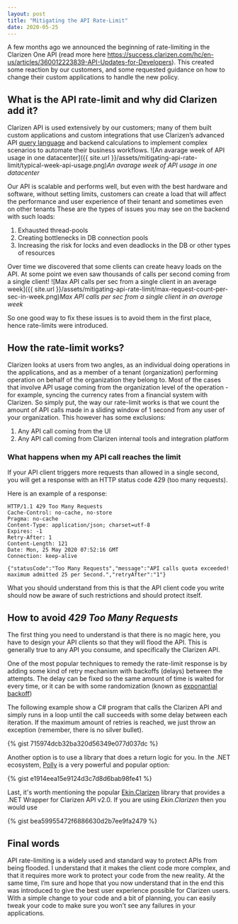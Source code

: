 ```yaml
---
layout: post
title: "Mitigating the API Rate-Limit"
date: 2020-05-25
---
```


A few months ago we announced the beginning of rate-limiting in the Clarizen One API (read more here https://success.clarizen.com/hc/en-us/articles/360012223839-API-Updates-for-Developers). This created some reaction by our customers, and some requested guidance on how to change their custom applications to handle the new policy.

## What is the API rate-limit and why did Clarizen add it?
Clarizen API is used extensively by our customers; many of them built custom applications and custom integrations that use Clarizen’s advanced API [query language](https://api.clarizen.com/V2.0/services/data/Query) and backend calculations to implement complex scenarios to automate their business workflows.
![An avarage week of API usage in one datacenter]({{ site.url }}/assets/mitigating-api-rate-limit/typical-week-api-usage.png)*An avarage week of API usage in one datacenter*

Our API is scalable and performs well, but even with the best hardware and software, without setting limits, customers can create a load that will affect the performance and user experience of their tenant and sometimes even on other tenants
These are the types of issues you may see on the backend with such loads:
1.	Exhausted thread-pools
2.	Creating bottlenecks in DB connection pools
3.	Increasing the risk for locks and even deadlocks in the DB or other types of resources


Over time we discovered that some clients can create heavy loads on the API. At some point we even saw thousands of calls per second coming from a single client!
![Max API calls per sec from a single client in an average week]({{ site.url }}/assets/mitigating-api-rate-limit/max-request-count-per-sec-in-week.png)*Max API calls per sec from a single client in an average week*

So one good way to fix these issues is to avoid them in the first place, hence rate-limits were introduced.

## How the rate-limit works?
Clarizen looks at users from two angles, as an individual doing operations in the applications, and as a member of a tenant (organization) performing operation on behalf of the organization they belong to.
Most of the cases that involve API usage coming from the organization level of the operation - for example, syncing the currency rates from a financial system with Clarizen.
So simply put, the way our rate-limit works is that we count the amount of API calls made in a sliding window of 1 second from any user of your organization. This however has some exclusions:
1.	Any API call coming from the UI
2.	Any API call coming from Clarizen internal tools and integration platform

### What happens when my API call reaches the limit
If your API client triggers more requests than allowed in a single second, you will get a response with an HTTP status code 429 (too many requests).

Here is an example of a response:
```
HTTP/1.1 429 Too Many Requests
Cache-Control: no-cache, no-store
Pragma: no-cache
Content-Type: application/json; charset=utf-8
Expires: -1
Retry-After: 1
Content-Length: 121
Date: Mon, 25 May 2020 07:52:16 GMT
Connection: keep-alive

{"statusCode":"Too Many Requests","message":"API calls quota exceeded! maximum admitted 25 per Second.","retryAfter":"1"}
```

What you should understand from this is that the API client code you write should now be aware of such restrictions and should protect itself.

## How to avoid _429 Too Many Requests_
The first thing you need to understand is that there is no magic here, you have to design your API clients so that they will flood the API. This is generally true to any API you consume, and specifically the Clarizen API.

One of the most popular techniques to remedy the rate-limit response is by adding some kind of retry mechanism with backoffs (delays) between the attempts. The delay can be fixed so the same amount of time is waited for every time, or it can be with some randomization (known as [exponantial backoff](https://en.wikipedia.org/wiki/Exponential_backoff))

The following example show a C# program that calls the Clarizen API and simply runs in a loop until the call succeeds with some delay between each iteration. If the maximum amount of retries is reached, we just throw an exception (remember, there is no silver bullet).

{% gist 715974dcb32ba320d56349e077d037dc %}

Another option is to use a library that does a return logic for you. In the .NET ecosystem, [Polly](https://github.com/App-vNext/Polly) is a very powerful and popular option:

{% gist e1914eea15e9124d3c7d8d6bab98fe41 %}

Last, it's worth mentioning the popular [Ekin.Clarizen](https://github.com/ekincaglar/clarizen) library that provides a .NET Wrapper for Clarizen API v2.0. If you are using _Ekin.Clarizen_ then you would use

{% gist bea59955472f6886630d2b7ee9fa2479 %}

## Final words
API rate-limiting is a widely used and standard way to protect APIs from being flooded. I understand that it makes the client code more complex, and that it requires more work to protect your code from the new reality. At the same time, I’m sure and hope that you now understand that in the end this was introduced to give the best user experience possible for Clarizen users. With a simple change to your code and a bit of planning, you can easily tweak your code to make sure you won’t see any failures in your applications.